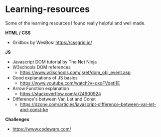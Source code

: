 # Learning-resources
Some of the learning resources I found really helpful and well made.


**HTML / CSS**
- Gridbox by WesBos: https://cssgrid.io/



**JS**
- Javascript DOM tutorial by The Net Ninja
- W3schools DOM references
  - https://www.w3schools.com/jsref/dom_obj_event.asp
- Good explanations of JS basics
  - https://www.youtube.com/watch?v=oxoFVqetl1E
- Arrow Function explanation
  - https://stackoverflow.com/a/24900924
- Difference's between Var, Let and Const
  - https://dzone.com/articles/javascript-difference-between-var-let-and-const-ke

**Challenges**
- https://www.codewars.com/
